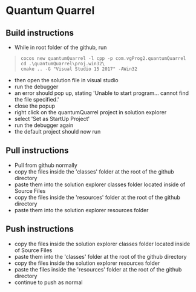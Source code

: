 # Quantum Quarrel

## Build instructions
- While in root folder of the github, run
> `cocos new quantumQuarrel -l cpp -p com.vgProg2.quantumQuarrel`<br />
> `cd .\quantumQuarrel\proj.win32\`<br />
> `cmake .. -G "Visual Studio 15 2017" -AWin32`<br />
- then open the solution file in visual studio
- run the debugger
- an error should pop up, stating 'Unable to start program... cannot find the file specified.'
- close the popup
- right click on the quantumQuarrel project in solution explorer
- select 'Set as StartUp Project'
- run the debugger again
- the default project should now run 

## Pull instructions
- Pull from github normally
- copy the files inside the 'classes' folder at the root of the github directory
- paste them into the solution explorer classes folder located inside of Source Files
- copy the files inside the 'resources' folder at the root of the github directory
- paste them into the solution explorer resources folder

## Push instructions
- copy the files inside the solution explorer classes folder located inside of Source Files
- paste them into the 'classes' folder at the root of the github directory
- copy the files inside the solution explorer resources folder
- paste the files inside the 'resources' folder at the root of the github directory
- continue to push as normal